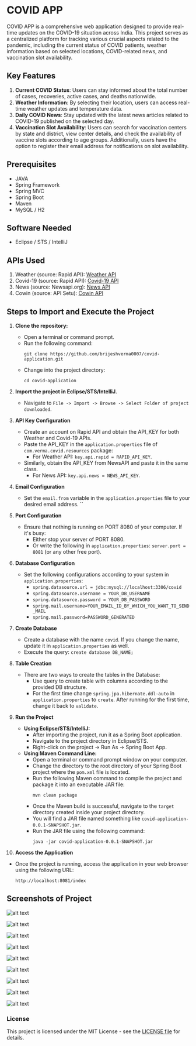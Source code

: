 # **COVID APP**

COVID APP is a comprehensive web application designed to provide real-time updates on the COVID-19 situation across India. This project serves as a centralized platform for tracking various crucial aspects related to the pandemic, including the current status of COVID patients, weather information based on selected locations, COVID-related news, and vaccination slot availability.

## Key Features

1. **Current COVID Status**: Users can stay informed about the total number of cases, recoveries, active cases, and deaths nationwide.
2. **Weather Information**: By selecting their location, users can access real-time weather updates and temperature data.
3. **Daily COVID News**: Stay updated with the latest news articles related to COVID-19 published on the selected day.
4. **Vaccination Slot Availability**: Users can search for vaccination centers by state and district, view center details, and check the availability of vaccine slots according to age groups. Additionally, users have the option to register their email address for notifications on slot availability.

## Prerequisites

- JAVA 
- Spring Framework
- Spring MVC
- Spring Boot
- Maven
- MySQL / H2

## Software Needed

- Eclipse / STS / IntelliJ

## APIs Used

1. Weather (source: Rapid API): [Weather API](https://rapidapi.com/weatherapi/api/weatherapi-com)
2. Covid-19 (source: Rapid API): [Covid-19 API](https://rapidapi.com/api-sports/api/covid-193)
3. News (source: Newsapi.org): [News API](https://newsapi.org/)
4. Cowin (source: API Setu): [Cowin API](https://apisetu.gov.in/public/api/cowin)

## Steps to Import and Execute the Project

1. **Clone the repository:**
   - Open a terminal or command prompt.
   - Run the following command:
     ```
     git clone https://github.com/brijeshverma0007/covid-application.git
     ```
   - Change into the project directory:
     ```
     cd covid-application
     ```

2. **Import the project in Eclipse/STS/IntelliJ.**
   - Navigate to `File -> Import -> Browse -> Select Folder of project downloaded`.

3. **API Key Configuration**
   - Create an account on Rapid API and obtain the API_KEY for both Weather and Covid-19 APIs.
   - Paste the API_KEY in the `application.properties` file of `com.verma.covid.resources` package:
     - For Weather API:  `key.api.rapid = RAPID_API_KEY`.
   - Similarly, obtain the API_KEY from NewsAPI and paste it in the same class.
     - For News API: `key.api.news = NEWS_API_KEY`.

4. **Email Configuration**
   - Set the `email.from` variable in the `application.properties` file to your desired email address.
        ``

5. **Port Configuration**
   - Ensure that nothing is running on PORT 8080 of your computer. If it's busy:
     - Either stop your server of PORT 8080.
     - Or write the following in `application.properties`: `server.port = 8081` (or any other free port).

6. **Database Configuration**
   - Set the following configurations according to your system in `application.properties`:
     - `spring.datasource.url = jdbc:mysql://localhost:3306/covid`
     - `spring.datasource.username = YOUR_DB_USERNAME`
     - `spring.datasource.password = YOUR_DB_PASSWORD`
     - `spring.mail.username=YOUR_EMAIL_ID_BY_WHICH_YOU_WANT_TO_SEND_MAIL`
     - `spring.mail.password=PASSWORD_GENERATED`

7. **Create Database**
   - Create a database with the name `covid`. If you change the name, update it in `application.properties` as well.
   - Execute the query: `create database DB_NAME;`

8. **Table Creation**
   - There are two ways to create the tables in the Database:
     - Use query to create table with columns according to the provided DB structure.
     - For the first time change `spring.jpa.hibernate.ddl-auto` in `application.properties` to `create`. After running for the first time, change it back to `validate`.

9. **Run the Project**
   - **Using Eclipse/STS/IntelliJ:**
     - After importing the project, run it as a Spring Boot application.
     - Navigate to the project directory in Eclipse/STS.
     - Right-click on the project -> Run As -> Spring Boot App.
   - **Using Maven Command Line:**
     - Open a terminal or command prompt window on your computer.
     - Change the directory to the root directory of your Spring Boot project where the `pom.xml` file is located.
     - Run the following Maven command to compile the project and package it into an executable JAR file:
       ```
       mvn clean package
       ```
     - Once the Maven build is successful, navigate to the `target` directory created inside your project directory.
     - You will find a JAR file named something like `covid-application-0.0.1-SNAPSHOT.jar`.
     - Run the JAR file using the following command:
       ```
       java -jar covid-application-0.0.1-SNAPSHOT.jar
       ```
10. **Access the Application**
   - Once the project is running, access the application in your web browser using the following URL:
     ```
     http://localhost:8081/index
     ```

## Screenshots of Project

![alt text](src/main/resources/1.png)

![alt text](src/main/resources/2.png)

![alt text](src/main/resources/3.png)

![alt text](src/main/resources/4.png)

![alt text](src/main/resources/5.png)

![alt text](src/main/resources/6.png)

![alt text](src/main/resources/7.png)

![alt text](src/main/resources/8.png)

![alt text](src/main/resources/9.png)


### License
This project is licensed under the MIT License - see the <a href = 'https://github.com/brijeshverma0007/covid-application/blob/master/LICENSE'>LICENSE file</a> for details.
